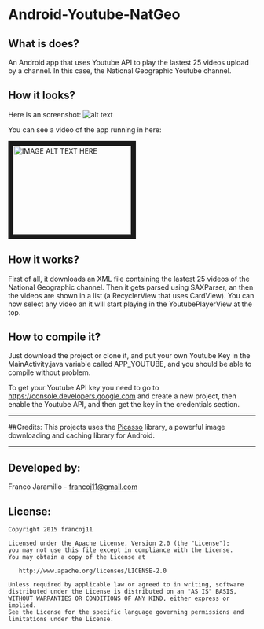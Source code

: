 # Android-Youtube-NatGeo

## What is does?
An Android app that uses Youtube API to play the lastest 25 videos upload 
by a channel. In this case, the National Geographic Youtube channel.

## How it looks?
Here is an screenshot:
![alt text](https://github.com/francoj11/Android-Youtube-NatGeo/blob/master/Screenshots/Screenshot_2015-02-15-04-15-14.png "Screenshot 1")


You can see a video of the app running in here:

<a href="http://www.youtube.com/watch?feature=player_embedded&v=cPZbfxhy55A
" target="_blank"><img src="http://img.youtube.com/vi/cPZbfxhy55A/0.jpg" 
alt="IMAGE ALT TEXT HERE" width="240" height="180" border="10" /></a>

## How it works? 
First of all, it downloads an XML file containing the lastest 25 videos of the National Geographic channel.
Then it gets parsed using SAXParser, an then the videos are shown in a list (a RecyclerView that uses 
CardView). You can now select any video an it will start playing in the YoutubePlayerView at the top.

## How to compile it?
Just download the project or clone it, and put your own Youtube Key in the MainActivity.java variable 
called APP_YOUTUBE, and you should be able to compile without problem.

To get your Youtube API key you need to go to https://console.developers.google.com and create a new project,
then enable the Youtube API, and then get the key in the credentials section.

------------------
##Credits:
This projects uses the [Picasso](http://square.github.io/picasso/) library, a powerful image downloading and caching library for Android.

-----------------
## Developed by:
Franco Jaramillo - francoj11@gmail.com

## License:
    Copyright 2015 francoj11

    Licensed under the Apache License, Version 2.0 (the "License");
    you may not use this file except in compliance with the License.
    You may obtain a copy of the License at

       http://www.apache.org/licenses/LICENSE-2.0

    Unless required by applicable law or agreed to in writing, software
    distributed under the License is distributed on an "AS IS" BASIS,
    WITHOUT WARRANTIES OR CONDITIONS OF ANY KIND, either express or implied.
    See the License for the specific language governing permissions and
    limitations under the License.
